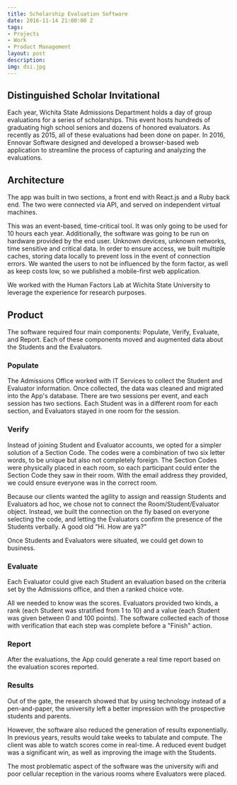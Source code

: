 ```yaml
---
title: Scholarship Evaluation Software
date: 2016-11-14 21:00:00 Z
tags:
- Projects
- Work
- Product Management
layout: post
description: 
img: dsi.jpg
---
```


## Distinguished Scholar Invitational
Each year, Wichita State Admissions Department holds a day of group evaluations for a series of scholarships. This event hosts hundreds of graduating high school seniors and dozens of honored evaluators. As recently as 2015, all of these evaluations had been done on paper. In 2016, Ennovar Software designed and developed a browser-based web application to streamline the process of capturing and analyzing the evaluations.

## Architecture
The app was built in two sections, a front end with React.js and a Ruby back end. The two were connected via API, and served on independent virtual machines.

This was an event-based, time-critical tool. It was only going to be used for 10 hours each year. Additionally, the software was going to be run on hardware provided by the end user. Unknown devices, unknown networks, time sensitive and critical data. In order to ensure access, we built multiple caches, storing data locally to prevent loss in the event of connection errors. We wanted the users to not be influenced by the form factor, as well as keep costs low, so we published a mobile-first web application. 

We worked with the Human Factors Lab at Wichita State University to leverage the experience for research purposes. 

## Product
The software required four main components: Populate, Verify, Evaluate, and Report. Each of these components moved and augmented data about the Students and the Evaluators.

### Populate
The Admissions Office worked with IT Services to collect the Student and Evaluator information. Once collected, the data was cleaned and migrated into the App's database. There are two sessions per event, and each session has two sections. Each Student was in a different room for each section, and Evaluators stayed in one room for the session.

### Verify
Instead of joining Student and Evaluator accounts, we opted for a simpler solution of a Section Code. The codes were a combination of two six letter words, to be unique but also not completely foreign. The Section Codes were physically placed in each room, so each participant could enter the Section Code they saw in their room. With the email address they provided, we could ensure everyone was in the correct room.

Because our clients wanted the agility to assign and reassign Students and Evaluators ad hoc, we chose not to connect the Room/Student/Evaluator object. Instead, we built the connection on the fly based on everyone selecting the code, and letting the Evaluators confirm the presence of the Students verbally. A good old "Hi. How are ya?"

Once Students and Evaluators were situated, we could get down to business.

### Evaluate
Each Evaluator could give each Student an evaluation based on the criteria set by the Admissions office, and then a ranked choice vote.

All we needed to know was the scores. Evaluators provided two kinds, a rank (each Student was stratified from 1 to 10) and a value (each Student was given between 0 and 100 points). The software collected each of those with verification that each step was complete before a "Finish" action. 
 
### Report
After the evaluations, the App could generate a real time report based on the evaluation scores reported.

### Results
Out of the gate, the research showed that by using technology instead of a pen-and-paper, the university left a better impression with the prospective students and parents.

However, the software also reduced the generation of results exponentially. In previous years, results would take weeks to tabulate and compute. The client was able to watch scores come in real-time. A reduced event budget was a significant win, as well as improving the image with the Students.

The most problematic aspect of the software was the university wifi and poor cellular reception in the various rooms where Evaluators were placed.
